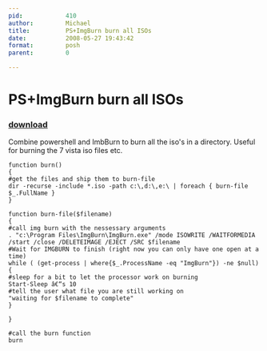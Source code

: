 ```yaml
---
pid:            410
author:         Michael
title:          PS+ImgBurn burn all ISOs
date:           2008-05-27 19:43:42
format:         posh
parent:         0

---
```


# PS+ImgBurn burn all ISOs

### [download](//scripts/410.ps1)

Combine powershell and ImbBurn to burn all the iso's in a directory. Useful for burning the 7 vista iso files etc.

```posh
function burn()
{
#get the files and ship them to burn-file
dir -recurse -include *.iso -path c:\,d:\,e:\ | foreach { burn-file $_.FullName }
}

function burn-file($filename)
{
#call img burn with the nessessary arguments
. "c:\Program Files\ImgBurn\ImgBurn.exe" /mode ISOWRITE /WAITFORMEDIA /start /close /DELETEIMAGE /EJECT /SRC $filename
#Wait for IMGBURN to finish (right now you can only have one open at a time)
while ( (get-process | where{$_.ProcessName -eq "ImgBurn"}) -ne $null)
{
#sleep for a bit to let the processor work on burning
Start-Sleep â€“s 10
#tell the user what file you are still working on
"waiting for $filename to complete"
}

}

#call the burn function
burn

```
